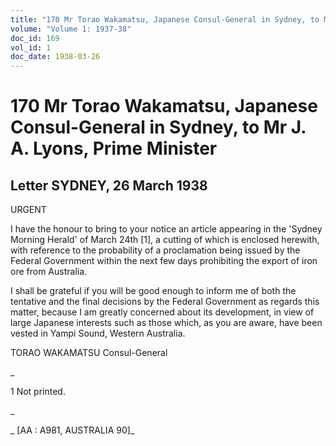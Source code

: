 ```yaml
---
title: "170 Mr Torao Wakamatsu, Japanese Consul-General in Sydney, to Mr J. A. Lyons, Prime Minister"
volume: "Volume 1: 1937-38"
doc_id: 169
vol_id: 1
doc_date: 1938-03-26
---
```


# 170 Mr Torao Wakamatsu, Japanese Consul-General in Sydney, to Mr J. A. Lyons, Prime Minister

## Letter SYDNEY, 26 March 1938

URGENT

I have the honour to bring to your notice an article appearing in the 'Sydney Morning Herald' of March 24th [1], a cutting of which is enclosed herewith, with reference to the probability of a proclamation being issued by the Federal Government within the next few days prohibiting the export of iron ore from Australia.

I shall be grateful if you will be good enough to inform me of both the tentative and the final decisions by the Federal Government as regards this matter, because I am greatly concerned about its development, in view of large Japanese interests such as those which, as you are aware, have been vested in Yampi Sound, Western Australia.

TORAO WAKAMATSU Consul-General

_

1 Not printed.

_

_ [AA : A981, AUSTRALIA 90]_
